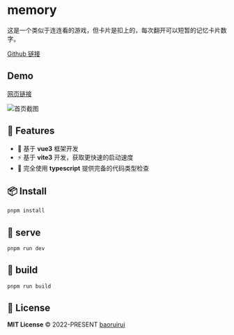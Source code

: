 # memory
这是一个类似于连连看的游戏，但卡片是扣上的，每次翻开可以短暂的记忆卡片数字。

[Github 链接](https://github.com/BRR-bupt/Memory)

## Demo
[网页链接](https://buptyi.xyz:8080/)

![首页截图](https://buptyi.xyz:8080/memory.jpg)


## 🚀 Features

- 🎪 基于 **vue3** 框架开发
- ⚡ 基于 **vite3** 开发，获取更快速的启动速度
- 🦾 完全使用 **typescript** 提供完备的代码类型检查


## 📦 Install
```bash
pnpm install
```

## 🦄  serve
```bash
pnpm run dev
```

## 🧱  build
```bash
pnpm run build
```

## 📄 License

**MIT License** © 2022-PRESENT [baoruirui](https://github.com/BRR-bupt)